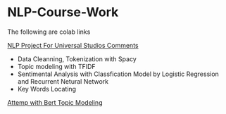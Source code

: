 # NLP-Course-Work
The following are colab links

[NLP Project For Universal Studios Comments](https://colab.research.google.com/drive/1MRbpxHH8Ht0WaeQ0cogDDCtvWoTwTltI?usp=sharing)
- Data Cleanning, Tokenization with Spacy
- Topic modeling with TFIDF
- Sentimental Analysis with Classfication Model by Logistic Regression and Recurrent Netural Network
- Key Words Locating

[Attemp with Bert Topic Modeling](https://colab.research.google.com/drive/1GPDtYpUmgmJwgsufNQwImDF6IZee7_xr?usp=sharing)

